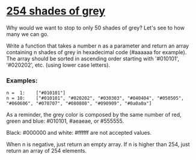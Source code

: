 # [254 shades of grey](https://www.codewars.com/kata/54d22119beeaaaf663000024) #

Why would we want to stop to only 50 shades of grey? Let's see to how many we can go.

Write a function that takes a number n as a parameter and return an array containing n shades of grey in hexadecimal code (#aaaaaa for example). The array should be sorted in ascending order starting with '#010101', '#020202', etc. (using lower case letters).

### Examples: ###

    n =  1:    ["#010101"]
    n = 10:    ["#010101", "#020202", "#030303", "#040404", "#050505", "#060606", "#070707", "#080808", "#090909", "#0a0a0a"]

As a reminder, the grey color is composed by the same number of red, green and blue: #010101, #aeaeae, or #555555.

Black: #000000 and white: #ffffff are not accepted values.

When n is negative, just return an empty array. If n is higher than 254, just return an array of 254 elements.
